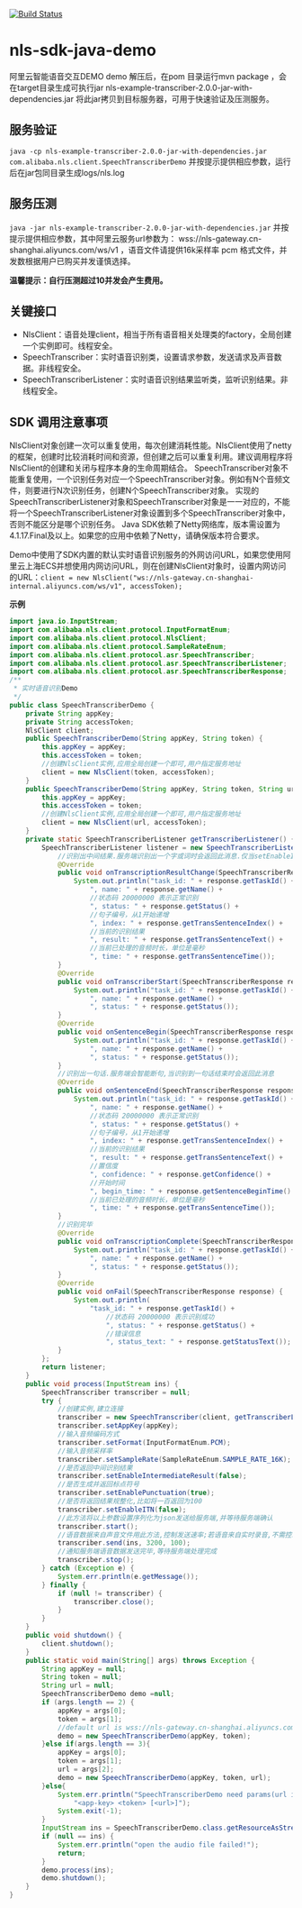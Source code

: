 [![Build Status](https://travis-ci.com/lihangqi/nls-sdk-java-demo.svg?branch=master)](https://travis-ci.com/lihangqi/nls-sdk-java-demo)

# nls-sdk-java-demo
阿里云智能语音交互DEMO
demo 解压后，在pom 目录运行mvn package ，会在target目录生成可执行jar nls-example-transcriber-2.0.0-jar-with-dependencies.jar 将此jar拷贝到目标服务器，可用于快速验证及压测服务。

## 服务验证
 
```java -cp nls-example-transcriber-2.0.0-jar-with-dependencies.jar com.alibaba.nls.client.SpeechTranscriberDemo```
并按提示提供相应参数，运行后在jar包同目录生成logs/nls.log

## 服务压测
```java -jar nls-example-transcriber-2.0.0-jar-with-dependencies.jar```
并按提示提供相应参数，其中阿里云服务url参数为： wss://nls-gateway.cn-shanghai.aliyuncs.com/ws/v1 ，语音文件请提供16k采样率 pcm 格式文件，并发数根据用户已购买并发谨慎选择。

**温馨提示：自行压测超过10并发会产生费用。**

## 关键接口
- NlsClient：语音处理client，相当于所有语音相关处理类的factory，全局创建一个实例即可。线程安全。
- SpeechTranscriber：实时语音识别类，设置请求参数，发送请求及声音数据。非线程安全。
- SpeechTranscriberListener：实时语音识别结果监听类，监听识别结果。非线程安全。

## SDK 调用注意事项
NlsClient对象创建一次可以重复使用，每次创建消耗性能。NlsClient使用了netty的框架，创建时比较消耗时间和资源，但创建之后可以重复利用。建议调用程序将NlsClient的创建和关闭与程序本身的生命周期结合。
SpeechTranscriber对象不能重复使用，一个识别任务对应一个SpeechTranscriber对象。例如有N个音频文件，则要进行N次识别任务，创建N个SpeechTranscriber对象。
实现的SpeechTranscriberListener对象和SpeechTranscriber对象是一一对应的，不能将一个SpeechTranscriberListener对象设置到多个SpeechTranscriber对象中，否则不能区分是哪个识别任务。
Java SDK依赖了Netty网络库，版本需设置为4.1.17.Final及以上。如果您的应用中依赖了Netty，请确保版本符合要求。

Demo中使用了SDK内置的默认实时语音识别服务的外网访问URL，如果您使用阿里云上海ECS并想使用内网访问URL，则在创建NlsClient对象时，设置内网访问的URL：```client = new NlsClient("ws://nls-gateway.cn-shanghai-internal.aliyuncs.com/ws/v1", accessToken);```

**示例**
```java
import java.io.InputStream;
import com.alibaba.nls.client.protocol.InputFormatEnum;
import com.alibaba.nls.client.protocol.NlsClient;
import com.alibaba.nls.client.protocol.SampleRateEnum;
import com.alibaba.nls.client.protocol.asr.SpeechTranscriber;
import com.alibaba.nls.client.protocol.asr.SpeechTranscriberListener;
import com.alibaba.nls.client.protocol.asr.SpeechTranscriberResponse;
/**
 * 实时语音识别Demo
 */
public class SpeechTranscriberDemo {
    private String appKey;
    private String accessToken;
    NlsClient client;
    public SpeechTranscriberDemo(String appKey, String token) {
        this.appKey = appKey;
        this.accessToken = token;
        //创建NlsClient实例,应用全局创建一个即可,用户指定服务地址
        client = new NlsClient(token, accessToken);
    }
    public SpeechTranscriberDemo(String appKey, String token, String url) {
        this.appKey = appKey;
        this.accessToken = token;
        //创建NlsClient实例,应用全局创建一个即可,用户指定服务地址
        client = new NlsClient(url, accessToken);
    }
    private static SpeechTranscriberListener getTranscriberListener() {
        SpeechTranscriberListener listener = new SpeechTranscriberListener() {
            //识别出中间结果.服务端识别出一个字或词时会返回此消息.仅当setEnableIntermediateResult(true)时,才会有此类消息返回
            @Override
            public void onTranscriptionResultChange(SpeechTranscriberResponse response) {
                System.out.println("task_id: " + response.getTaskId() +
                    ", name: " + response.getName() +
                    //状态码 20000000 表示正常识别
                    ", status: " + response.getStatus() +
                    //句子编号，从1开始递增
                    ", index: " + response.getTransSentenceIndex() +
                    //当前的识别结果
                    ", result: " + response.getTransSentenceText() +
                    //当前已处理的音频时长，单位是毫秒
                    ", time: " + response.getTransSentenceTime());
            }
            @Override
            public void onTranscriberStart(SpeechTranscriberResponse response) {
                System.out.println("task_id: " + response.getTaskId() +
                    ", name: " + response.getName() +
                    ", status: " + response.getStatus());
            }
            @Override
            public void onSentenceBegin(SpeechTranscriberResponse response) {
                System.out.println("task_id: " + response.getTaskId() +
                    ", name: " + response.getName() +
                    ", status: " + response.getStatus());
            }
            //识别出一句话.服务端会智能断句,当识别到一句话结束时会返回此消息
            @Override
            public void onSentenceEnd(SpeechTranscriberResponse response) {
                System.out.println("task_id: " + response.getTaskId() +
                    ", name: " + response.getName() +
                    //状态码 20000000 表示正常识别
                    ", status: " + response.getStatus() +
                    //句子编号，从1开始递增
                    ", index: " + response.getTransSentenceIndex() +
                    //当前的识别结果
                    ", result: " + response.getTransSentenceText() +
                    //置信度
                    ", confidence: " + response.getConfidence() +
                    //开始时间
                    ", begin_time: " + response.getSentenceBeginTime() +
                    //当前已处理的音频时长，单位是毫秒
                    ", time: " + response.getTransSentenceTime());
            }
            //识别完毕
            @Override
            public void onTranscriptionComplete(SpeechTranscriberResponse response) {
                System.out.println("task_id: " + response.getTaskId() +
                    ", name: " + response.getName() +
                    ", status: " + response.getStatus());
            }
            @Override
            public void onFail(SpeechTranscriberResponse response) {
                System.out.println(
                    "task_id: " + response.getTaskId() +
                        //状态码 20000000 表示识别成功
                        ", status: " + response.getStatus() +
                        //错误信息
                        ", status_text: " + response.getStatusText());
            }
        };
        return listener;
    }
    public void process(InputStream ins) {
        SpeechTranscriber transcriber = null;
        try {
            //创建实例,建立连接
            transcriber = new SpeechTranscriber(client, getTranscriberListener());
            transcriber.setAppKey(appKey);
            //输入音频编码方式
            transcriber.setFormat(InputFormatEnum.PCM);
            //输入音频采样率
            transcriber.setSampleRate(SampleRateEnum.SAMPLE_RATE_16K);
            //是否返回中间识别结果
            transcriber.setEnableIntermediateResult(false);
            //是否生成并返回标点符号
            transcriber.setEnablePunctuation(true);
            //是否将返回结果规整化,比如将一百返回为100
            transcriber.setEnableITN(false);
            //此方法将以上参数设置序列化为json发送给服务端,并等待服务端确认
            transcriber.start();
            //语音数据来自声音文件用此方法,控制发送速率;若语音来自实时录音,不需控制发送速率直接调用 transcriber.sent(ins)即可
            transcriber.send(ins, 3200, 100);
            //通知服务端语音数据发送完毕,等待服务端处理完成
            transcriber.stop();
        } catch (Exception e) {
            System.err.println(e.getMessage());
        } finally {
            if (null != transcriber) {
                transcriber.close();
            }
        }
    }
    public void shutdown() {
        client.shutdown();
    }
    public static void main(String[] args) throws Exception {
        String appKey = null;
        String token = null;
        String url = null;
        SpeechTranscriberDemo demo =null;
        if (args.length == 2) {
            appKey = args[0];
            token = args[1];
            //default url is wss://nls-gateway.cn-shanghai.aliyuncs.com/ws/v1
            demo = new SpeechTranscriberDemo(appKey, token);
        }else if(args.length == 3){
            appKey = args[0];
            token = args[1];
            url = args[2];
            demo = new SpeechTranscriberDemo(appKey, token, url);
        }else{
            System.err.println("SpeechTranscriberDemo need params(url is optional): " +
                "<app-key> <token> [<url>]");
            System.exit(-1);
        }
        InputStream ins = SpeechTranscriberDemo.class.getResourceAsStream("/nls-sample-16k.wav");
        if (null == ins) {
            System.err.println("open the audio file failed!");
            return;
        }
        demo.process(ins);
        demo.shutdown();
    }
}
```
